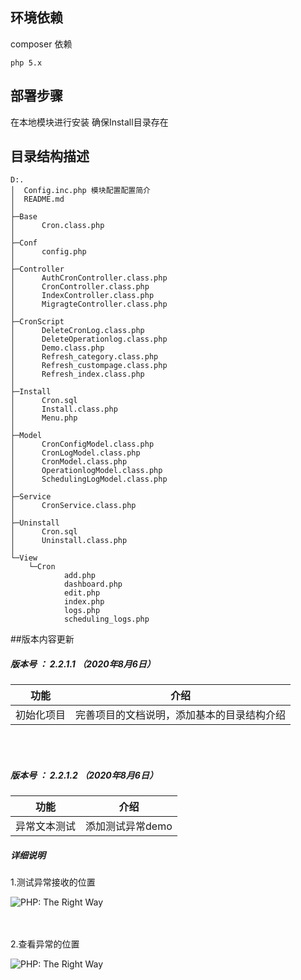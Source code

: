 ## 环境依赖
composer 依赖
```shell
php 5.x
```

## 部署步骤

在本地模块进行安装 确保Install目录存在

## 目录结构描述
```shell
D:.
│  Config.inc.php 模块配置配置简介
│  README.md
│
├─Base
│      Cron.class.php 
│
├─Conf
│      config.php
│
├─Controller
│      AuthCronController.class.php
│      CronController.class.php
│      IndexController.class.php
│      MigragteController.class.php
│
├─CronScript
│      DeleteCronLog.class.php
│      DeleteOperationlog.class.php
│      Demo.class.php
│      Refresh_category.class.php
│      Refresh_custompage.class.php
│      Refresh_index.class.php
│
├─Install
│      Cron.sql 
│      Install.class.php
│      Menu.php 
│
├─Model
│      CronConfigModel.class.php
│      CronLogModel.class.php
│      CronModel.class.php
│      OperationlogModel.class.php
│      SchedulingLogModel.class.php
│
├─Service
│      CronService.class.php
│
├─Uninstall
│      Cron.sql
│      Uninstall.class.php
│
└─View
    └─Cron
            add.php
            dashboard.php
            edit.php
            index.php
            logs.php
            scheduling_logs.php
```

##版本内容更新


##### 版本号 ： 2.2.1.1 （2020年8月6日）

功能  | 介绍  
 ---- | ----- 
 初始化项目  | 完善项目的文档说明，添加基本的目录结构介绍 
 
<br> 
<br> 

##### 版本号 ： 2.2.1.2 （2020年8月6日）

功能  | 介绍  
 ---- | ----- 
 异常文本测试  |  添加测试异常demo 
 
<h5>详细说明</h4> 
 
<p>1.测试异常接收的位置</p>
 <img src="https://karuike.oss-cn-shenzhen.aliyuncs.com/d/file/module_upload_images/2020/08/5f2bd869131bc.jpg" alt="PHP: The Right Way"/>
<br>
<br>
<br>
<p>2.查看异常的位置</p>
 <img src="https://karuike.oss-cn-shenzhen.aliyuncs.com/d/file/module_upload_images/2020/08/5f2bd7cbdf2fb.jpg" alt="PHP: The Right Way"/>
 

